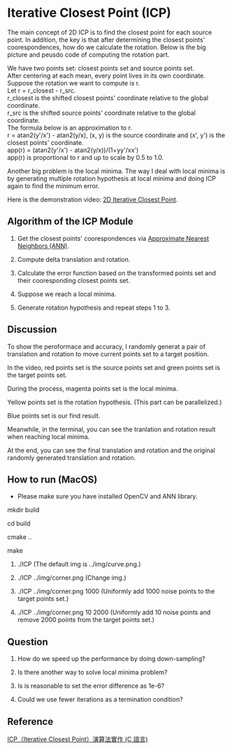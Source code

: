 # Iterative Closest Point (ICP)

The main concept of 2D ICP is to find the closest point for each source point. In addition, the key is that after determining the closest points' coorespondences, how do we calculate the rotation. Below is the big picture and peusdo code of computing the rotation part.

We have two points set: closest points set and source points set.<br>
After centering at each mean, every point lives in its own coordinate.<br>
Suppose the rotation we want to compute is r.<br>
Let r = r_closest - r_src.<br>
r_closest is the shifted closest points' coordinate relative to the global coordinate.<br>
r_src is the shifted source points' coordinate relative to the global coordinate.<br>
The formula below is an approximation to r.<br>
r = atan2(y'/x') - atan2(y/x), (x, y) is the source coordinate and (x', y') is the closest points' coordinate.<br>
app(r) = (atan2(y'/x') - atan2(y/x))/(1+yy'/xx')<br>
app(r) is proportional to r and up to scale by 0.5 to 1.0.<br>

Another big problem is the local minima. The way I deal with local minima is by generating multiple rotation hypothesis at local minima and doing ICP again to find the minimum error.

Here is the demonstration video: [2D Iterative Closest Point](https://youtu.be/m64E47uvPYc).

## Algorithm of the ICP Module

1. Get the closest points' coorespondences via [Approximate Nearest Neighbors (ANN)](https://www.cs.umd.edu/~mount/ANN/).

2. Compute delta translation and rotation.

3. Calculate the error function based on the transformed points set and their cooresponding closest points set.

4. Suppose we reach a local minima.

5. Generate rotation hypothesis and repeat steps 1 to 3.

## Discussion

To show the peroformace and accuracy, I randomly generat a pair of translation and rotation to move current points set to a target position.

In the video, red points set is the source points set and green points set is the target points set.

During the process, magenta points set is the local minima.

Yellow points set is the rotation hypothesis. (This part can be parallelized.)

Blue points set is our find result.

Meanwhile, in the terminal, you can see the tranlation and rotation result when reaching local minima.

At the end, you can see the final translation and rotation and the original randomly generated translation and rotation.

## How to run (MacOS)

* Please make sure you have installed OpenCV and ANN library.

mkdir build

cd build

cmake ..

make

1) ./ICP
(The default img is ../img/curve.png.)

2) ./ICP ../img/corner.png
(Change img.)

3) ./ICP ../img/corner.png 1000
(Uniformly add 1000 noise points to the target points set.)

4) ./ICP ../img/corner.png 10 2000
(Uniformly add 10 noise points and remove 2000 points from the target points set.)

## Question

1. How do we speed up the performance by doing down-sampling?

2. Is there another way to solve local minima problem?

3. Is is reasonable to set the error difference as 1e-6?

4. Could we use fewer iterations as a termination condition?

## Reference

[ICP（Iterative Closest Point）演算法實作 (C 語言)](http://ivory-cavern.blogspot.com/2009/11/icp-iterative-closest-point-c.html)
